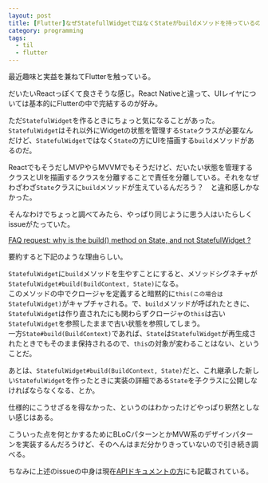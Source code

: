 ```yaml
---
layout: post
title: [Flutter]なぜStatefullWidgetではなくStateがbuildメソッドを持っているのか
category: programming
tags:
  - til
  - flutter
---
```


最近趣味と実益を兼ねてFlutterを触っている。

だいたいReactっぽくて良さそうな感じ。React Nativeと違って、UIレイヤについては基本的にFlutterの中で完結するのが好み。

ただ`StatefulWidget`を作るときにちょっと気になることがあった。`StatefulWidget`はそれ以外にWidgetの状態を管理する`State`クラスが必要なんだけど、`StatefulWidget`ではなく`State`の方にUIを描画する`build`メソッドがあるのだ。

ReactでもそうだしMVPやらMVVMでもそうだけど、だいたい状態を管理するクラスとUIを描画するクラスを分離することで責任を分離している。それをなぜわざわざ`State`クラスに`build`メソッドが生えているんだろう？　と違和感しかなかった。

そんなわけでちょっと調べてみたら、やっぱり同じように思う人はいたらしくissueがたっていた。

[FAQ request: why is the build() method on State, and not StatefulWidget ?](https://github.com/flutter/flutter/issues/8794)

要約すると下記のような理由らしい。

`StatefulWidget`に`build`メソッドを生やすことにすると、メソッドシグネチャが`StatefulWidget#build(BuildContext, State)`になる。  
このメソッドの中でクロージャを定義すると暗黙的に`this(この場合はStatefulWidget)`がキャプチャされる。で、`build`メソッドが呼ばれたときに、`StatefulWidget`は作り直されたにも関わらずクロージャの`this`は古い`StatefulWidget`を参照したままで古い状態を参照してしまう。  
一方`State#build(BuildContext)`であれば、`State`は`StatefulWidget`が再生成されたときでもそのまま保持されるので、`this`の対象が変わることはない、ということだ。

あとは、`StatefulWidget#build(BuildContext, State)`だと、これ継承した新しい`StatefulWidget`を作ったときに実装の詳細である`State`を子クラスに公開しなければならなくなる、とか。

仕様的にこうせざるを得なかった、というのはわかったけどやっぱり釈然としない感じはある。

こういった点を何とかするためにBLoCパターンとかMVW系のデザインパターンを実装するんだろうけど、そのへんはまだ分かりきっていないので引き続き調べる。

ちなみに上述のissueの中身は現在[APIドキュメントの方](https://docs.flutter.io/flutter/widgets/State/build.html)にも記載されている。

